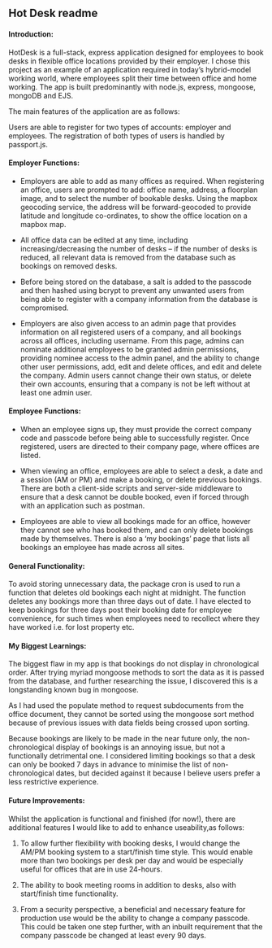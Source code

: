 ## Hot Desk readme

#### Introduction:

HotDesk is a full-stack, express application designed for employees to book
desks in flexible office locations provided by their employer. I chose this
project as an example of an application required in today’s hybrid-model working
world, where employees split their time between office and home working. The app
is built predominantly with node.js, express, mongoose, mongoDB and EJS.

The main features of the application are as follows:

Users are able to register for two types of accounts: employer and employees.
The registration of both types of users is handled by passport.js.

#### Employer Functions:

- Employers are able to add as many offices as required. When registering an
  office, users are prompted to add: office name, address, a floorplan image,
  and to select the number of bookable desks. Using the mapbox geocoding
  service, the address will be forward-geocoded to provide latitude and
  longitude co-ordinates, to show the office location on a mapbox map.

- All office data can be edited at any time, including increasing/decreasing the
  number of desks – if the number of desks is reduced, all relevant data is
  removed from the database such as bookings on removed desks.

- Before being stored on the database, a salt is added to the passcode and then
  hashed using bcrypt to prevent any unwanted users from being able to register
  with a company information from the database is compromised.

- Employers are also given access to an admin page that provides information on
  all registered users of a company, and all bookings across all offices,
  including username. From this page, admins can nominate additional employees
  to be granted admin permissions, providing nominee access to the admin panel,
  and the ability to change other user permissions, add, edit and delete
  offices, and edit and delete the company. Admin users cannot change their own
  status, or delete their own accounts, ensuring that a company is not be left
  without at least one admin user.

#### Employee Functions:

- When an employee signs up, they must provide the correct company code and
  passcode before being able to successfully register. Once registered, users
  are directed to their company page, where offices are listed.

- When viewing an office, employees are able to select a desk, a date and a
  session (AM or PM) and make a booking, or delete previous bookings. There are
  both a client-side scripts and server-side middleware to ensure that a desk
  cannot be double booked, even if forced through with an application such as
  postman.

- Employees are able to view all bookings made for an office, however they
  cannot see who has booked them, and can only delete bookings made by
  themselves. There is also a ‘my bookings’ page that lists all bookings an
  employee has made across all sites.

#### General Functionality:

To avoid storing unnecessary data, the package cron is used to run a function
that deletes old bookings each night at midnight. The function deletes any
bookings more than three days out of date. I have elected to keep bookings for
three days post their booking date for employee convenience, for such times when
employees need to recollect where they have worked i.e. for lost property etc.

#### My Biggest Learnings:

The biggest flaw in my app is that bookings do not display in chronological
order. After trying myriad mongoose methods to sort the data as it is passed
from the database, and further researching the issue, I discovered this is a
longstanding known bug in mongoose.

As I had used the populate method to request subdocuments from the office
document, they cannot be sorted using the mongoose sort method because of
previous issues with data fields being crossed upon sorting.

Because bookings are likely to be made in the near future only, the
non-chronological display of bookings is an annoying issue, but not a
functionally detrimental one. I considered limiting bookings so that a desk can
only be booked 7 days in advance to minimise the list of non-chronological
dates, but decided against it because I believe users prefer a less restrictive
experience.

#### Future Improvements:

Whilst the application is functional and finished (for now!), there are
additional features I would like to add to enhance useability,as follows:

1. To allow further flexibility with booking desks, I would change the AM/PM
   booking system to a start/finish time style. This would enable more than two
   bookings per desk per day and would be especially useful for offices that are
   in use 24-hours.

2. The ability to book meeting rooms in addition to desks, also with
   start/finish time functionality.

3. From a security perspective, a beneficial and necessary feature for
   production use would be the ability to change a company passcode. This could
   be taken one step further, with an inbuilt requirement that the company
   passcode be changed at least every 90 days.
